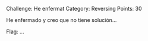 Challenge: He enfermat
Category: Reversing
Points: 30

He enfermado y creo que no tiene solución...

Flag: ...
